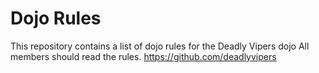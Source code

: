 Dojo Rules
==========

This repository contains a list of dojo rules for the Deadly Vipers dojo
All members should read the rules.
https://github.com/deadlyvipers

